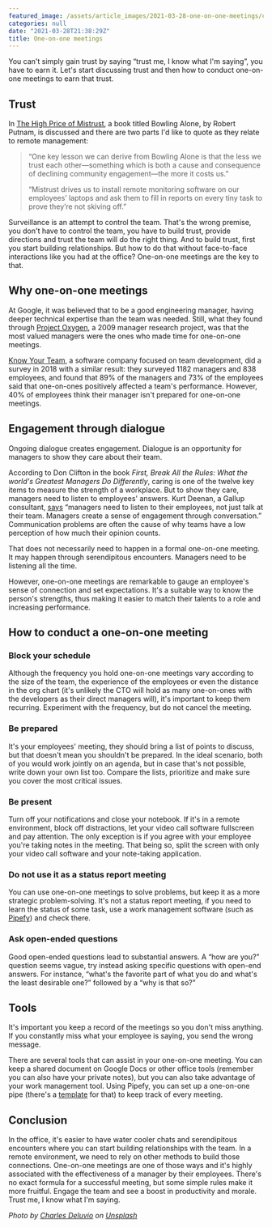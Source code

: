 ```yaml
---
featured_image: /assets/article_images/2021-03-28-one-on-one-meetings/charles-deluvio-Lks7vei-eAg-unsplash.jpg
categories: null
date: "2021-03-28T21:38:29Z"
title: One-on-one meetings
---
```


You can't simply gain trust by saying “trust me, I know what I'm saying”, you have to earn it. Let's start discussing trust and then how to conduct one-on-one meetings to earn that trust.

## Trust

In [The High Price of Mistrust](https://fs.blog/2021/01/mistrust/), a book titled Bowling Alone, by Robert Putnam, is discussed and there are two parts I'd like to quote as they relate to remote management:

> “One key lesson we can derive from Bowling Alone is that the less we trust each other—something which is both a cause and consequence of declining community engagement—the more it costs us.”
> 
> “Mistrust drives us to install remote monitoring software on our employees’ laptops and ask them to fill in reports on every tiny task to prove they’re not skiving off.”

Surveillance is an attempt to control the team. That's the wrong premise, you don't have to control the team, you have to build trust, provide directions and trust the team will do the right thing. And to build trust, first you start building relationships. But how to do that without face-to-face interactions like you had at the office? One-on-one meetings are the key to that.

## Why one-on-one meetings

At Google, it was believed that to be a good engineering manager, having deeper technical expertise than the team was needed. Still, what they found through [Project Oxygen](https://www.nytimes.com/2011/03/13/business/13hire.html), a 2009 manager research project, was that the most valued managers were the ones who made time for one-on-one meetings.

[Know Your Team](https://knowyourteam.com/), a software company focused on team development, did a survey in 2018 with a similar result: they surveyed 1182 managers and 838 employees, and found that 89% of the managers and 73% of the employees said that one-on-ones positively affected a team's performance. However, 40% of employees think their manager isn't prepared for one-on-one meetings.

## Engagement through dialogue

Ongoing dialogue creates engagement. Dialogue is an opportunity for managers to show they care about their team.

According to Don Clifton in the book _First, Break All the Rules: What the world's Greatest Managers Do Differently_, caring is one of the twelve key items to measure the strength of a workplace. But to show they care, managers need to listen to employees' answers. Kurt Deenan, a Gallup consultant, [says](https://news.gallup.com/businessjournal/147749/value-conversations-employees.aspx) “managers need to listen to their employees, not just talk at their team. Managers create a sense of engagement through conversation.” Communication problems are often the cause of why teams have a low perception of how much their opinion counts.

That does not necessarily need to happen in a formal one-on-one meeting. It may happen through serendipitous encounters. Managers need to be listening all the time.

However, one-on-one meetings are remarkable to gauge an employee's sense of connection and set expectations. It's a suitable way to know the person's strengths, thus making it easier to match their talents to a role and increasing performance.

## How to conduct a one-on-one meeting

### Block your schedule

Although the frequency you hold one-on-one meetings vary according to the size of the team, the experience of the employees or even the distance in the org chart (it's unlikely the CTO will hold as many one-on-ones with the developers as their direct managers will), it's important to keep them recurring. Experiment with the frequency, but do not cancel the meeting.

### Be prepared

It's your employees' meeting, they should bring a list of points to discuss, but that doesn't mean you shouldn't be prepared. In the ideal scenario, both of you would work jointly on an agenda, but in case that's not possible, write down your own list too. Compare the lists, prioritize and make sure you cover the most critical issues.

### Be present

Turn off your notifications and close your notebook. If it's in a remote environment, block off distractions, let your video call software fullscreen and pay attention. The only exception is if you agree with your employee you're taking notes in the meeting. That being so, split the screen with only your video call software and your note-taking application.

### Do not use it as a status report meeting

You can use one-on-one meetings to solve problems, but keep it as a more strategic problem-solving. It's not a status report meeting, if you need to learn the status of some task, use a work management software (such as [Pipefy](https://www.pipefy.com)) and check there.

### Ask open-ended questions

Good open-ended questions lead to substantial answers. A “how are you?” question seems vague, try instead asking specific questions with open-end answers. For instance, “what's the favorite part of what you do and what's the least desirable one?” followed by a “why is that so?”

## Tools

It's important you keep a record of the meetings so you don't miss anything. If you constantly miss what your employee is saying, you send the wrong message.

There are several tools that can assist in your one-on-one meeting. You can keep a shared document on Google Docs or other office tools (remember you can also have your private notes), but you can also take advantage of your work management tool. Using Pipefy, you can set up a one-on-one pipe (there's a [template](https://www.pipefy.com/templates/one-one-meeting/) for that) to keep track of every meeting.

## Conclusion

In the office, it's easier to have water cooler chats and serendipitous encounters where you can start building relationships with the team. In a remote environment, we need to rely on other methods to build those connections. One-on-one meetings are one of those ways and it's highly associated with the effectiveness of a manager by their employees. There's no exact formula for a successful meeting, but some simple rules make it more fruitful. Engage the team and see a boost in productivity and morale. Trust me, I know what I'm saying.

_Photo by <a href="https://unsplash.com/@charlesdeluvio?utm_source=unsplash&utm_medium=referral&utm_content=creditCopyText">Charles Deluvio</a> on <a href="https://unsplash.com/?utm_source=unsplash&utm_medium=referral&utm_content=creditCopyText">Unsplash</a>_
